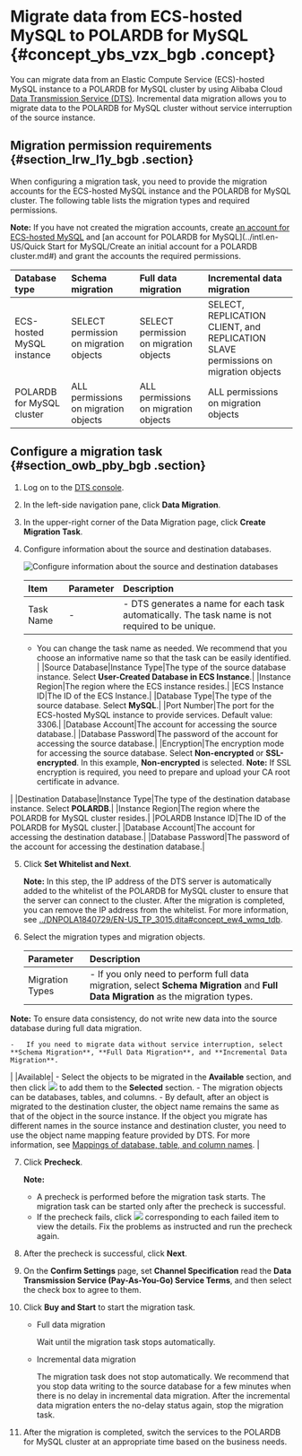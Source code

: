 # Migrate data from ECS-hosted MySQL to POLARDB for MySQL {#concept_ybs_vzx_bgb .concept}

You can migrate data from an Elastic Compute Service \(ECS\)-hosted MySQL instance to a POLARDB for MySQL cluster by using Alibaba Cloud [Data Transmission Service \(DTS\)](https://www.alibabacloud.com/help/doc-detail/26592.htm). Incremental data migration allows you to migrate data to the POLARDB for MySQL cluster without service interruption of the source instance.

## Migration permission requirements {#section_lrw_l1y_bgb .section}

When configuring a migration task, you need to provide the migration accounts for the ECS-hosted MySQL instance and the POLARDB for MySQL cluster. The following table lists the migration types and required permissions.

**Note:** If you have not created the migration accounts, create [an account for ECS-hosted MySQL](https://dev.mysql.com/doc/refman/8.0/en/grant.html) and [an account for POLARDB for MySQL](../intl.en-US/Quick Start for MySQL/Create an initial account for a POLARDB cluster.md#) and grant the accounts the required permissions.

|Database type|Schema migration|Full data migration|Incremental data migration|
|:------------|:---------------|:------------------|:-------------------------|
|ECS-hosted MySQL instance|SELECT permission on migration objects|SELECT permission on migration objects|SELECT, REPLICATION CLIENT, and REPLICATION SLAVE permissions on migration objects|
|POLARDB for MySQL cluster|ALL permissions on migration objects|ALL permissions on migration objects|ALL permissions on migration objects|

## Configure a migration task {#section_owb_pby_bgb .section}

1.  Log on to the [DTS console](https://dts.console.aliyun.com/).
2.  In the left-side navigation pane, click **Data Migration**.
3.  In the upper-right corner of the Data Migration page, click **Create Migration Task**.
4.  Configure information about the source and destination databases.

    ![Configure information about the source and destination databases](http://static-aliyun-doc.oss-cn-hangzhou.aliyuncs.com/assets/img/78734/156635866840718_en-US.png)

    |Item|Parameter|Description|
    |:---|:--------|:----------|
    |Task Name|-|     -   DTS generates a name for each task automatically. The task name is not required to be unique.
    -   You can change the task name as needed. We recommend that you choose an informative name so that the task can be easily identified.
 |
    |Source Database|Instance Type|The type of the source database instance. Select **User-Created Database in ECS Instance**.|
    |Instance Region|The region where the ECS instance resides.|
    |ECS Instance ID|The ID of the ECS Instance.|
    |Database Type|The type of the source database. Select **MySQL**.|
    |Port Number|The port for the ECS-hosted MySQL instance to provide services. Default value: 3306.|
    |Database Account|The account for accessing the source database.|
    |Database Password|The password of the account for accessing the source database.|
    |Encryption|The encryption mode for accessing the source database. Select **Non-encrypted** or **SSL-encrypted**. In this example, **Non-encrypted** is selected. **Note:** If SSL encryption is required, you need to prepare and upload your CA root certificate in advance.

 |
    |Destination Database|Instance Type|The type of the destination database instance. Select **POLARDB**.|
    |Instance Region|The region where the POLARDB for MySQL cluster resides.|
    |POLARDB Instance ID|The ID of the POLARDB for MySQL cluster.|
    |Database Account|The account for accessing the destination database.|
    |Database Password|The password of the account for accessing the destination database.|

5.  Click **Set Whitelist and Next**.

    **Note:** In this step, the IP address of the DTS server is automatically added to the whitelist of the POLARDB for MySQL cluster to ensure that the server can connect to the cluster. After the migration is completed, you can remove the IP address from the whitelist. For more information, see [../DNPOLA1840729/EN-US\_TP\_3015.dita\#concept\_ew4\_wmq\_tdb](../DNPOLA1840729/EN-US_TP_3015.dita#concept_ew4_wmq_tdb).

6.  Select the migration types and migration objects.

    |Parameter|Description|
    |:--------|:----------|
    |Migration Types|     -   If you only need to perform full data migration, select **Schema Migration** and **Full Data Migration** as the migration types.

**Note:** To ensure data consistency, do not write new data into the source database during full data migration.

    -   If you need to migrate data without service interruption, select **Schema Migration**, **Full Data Migration**, and **Incremental Data Migration**.
 |
    |Available|     -   Select the objects to be migrated in the **Available** section, and then click ![](images/40720_en-US.png) to add them to the **Selected** section.
    -   The migration objects can be databases, tables, and columns.
    -   By default, after an object is migrated to the destination cluster, the object name remains the same as that of the object in the source instance. If the object you migrate has different names in the source instance and destination cluster, you need to use the object name mapping feature provided by DTS. For more information, see [Mappings of database, table, and column names](https://www.alibabacloud.com/help/doc-detail/26628.htm).
 |

7.  Click **Precheck**.

    **Note:** 

    -   A precheck is performed before the migration task starts. The migration task can be started only after the precheck is successful.
    -   If the precheck fails, click ![](http://static-aliyun-doc.oss-cn-hangzhou.aliyuncs.com/assets/img/86903/156635866835996_en-US.png) corresponding to each failed item to view the details. Fix the problems as instructed and run the precheck again.
8.  After the precheck is successful, click **Next**.
9.  On the **Confirm Settings** page, set **Channel Specification** read the **Data Transmission Service \(Pay-As-You-Go\) Service Terms**, and then select the check box to agree to them.
10. Click **Buy and Start** to start the migration task.
    -   Full data migration

        Wait until the migration task stops automatically.

    -   Incremental data migration

        The migration task does not stop automatically. We recommend that you stop data writing to the source database for a few minutes when there is no delay in incremental data migration. After the incremental data migration enters the no-delay status again, stop the migration task.

11. After the migration is completed, switch the services to the POLARDB for MySQL cluster at an appropriate time based on the business needs.

